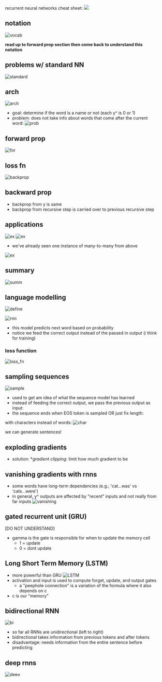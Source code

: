 recurrent neural networks
cheat sheet: ![](https://stanford.edu/~shervine/teaching/cs-230/cheatsheet-recurrent-neural-networks)

## notation

![vocab](https://i.gyazo.com/4dec741ef8e9444393f3194e96345c57.png)

**read up to forward prop section then come back to understand this notation**



## problems w/ standard NN

![standard](https://i.gyazo.com/65baa17c4a607e289981f40d32d797e8.png)

## arch

![arch](https://i.gyazo.com/127ac2b027b106244bb8fe0379129909.png)
  - goal: determine if the word is a name or not (each y^ is 0 or 1)
  - problem: does not take info about words that come after the current word:
  ![prob](https://i.gyazo.com/1f90fe1ce486d4112a7c8f24444f3d9a.png)

## forward prop

![for](https://i.gyazo.com/a3d2ad4306df77bd6896f10c8ab46dd3.png)

## loss fn

![backprop](https://i.gyazo.com/31587b1be009d3f4a68078f4104db721.png)

## backward prop
  - backprop from y is same
  - backprop from recursive step is carried over to previous recursive step
  
## applications
![ex](https://i.gyazo.com/7ca33465cf1713d9093307c6e364ede6.png)
![ex](https://i.gyazo.com/9a2e9f68013d68c19ad556fa67d6c287.png)
  - we've already seen one instance of many-to-many from above

![ex](https://i.gyazo.com/cff96ed05411faf262d18ae4da93d912.png)

## summary

![summ](https://i.gyazo.com/363f5b8368f2b90c9a10a2f9af3283d5.png)

## language modelling

![define](https://i.gyazo.com/f9e99ffd4eaab63cbc049550fcea073d.png)

![rnn](https://i.gyazo.com/3cf46390b0c7693a6949d51a1406db7b.png)
  - this model predicts next word based on probability 
  - notice we feed the correct output instead of the passed in output (i think for training)
  
### loss function

![loss_fn](https://i.gyazo.com/3d3d7982759f29614b8552d53344074b.png)

## sampling sequences
![sample](https://i.gyazo.com/7dc6964cd9a9c37192be98240f2da236.png)
  - used to get am idea of what the sequence model has learned
  - instead of feeding the correct output, we pass the previous output as input:
  - the sequence ends when EOS token is sampled OR just fix length:

with characters instead of words:
![char](https://i.gyazo.com/19845462328eb6bfaaaeef4066007eb2.png)

we can generate sentences!
  
## exploding gradients
  - solution: **gradient clipping*: limit how much gradient to be

## vanishing gradients with rnns
  - some words have long-term dependencies (e.g.; 'cat...was' vs 'cats...were')
  - in general, y^ outputs are affected by "recent" inputs and not really from far inputs
  ![vanishing](https://i.gyazo.com/529ef9d3d76adc668abc2a41bea3aa51.png)
  
## gated recurrent unit (GRU)
[DO NOT UNDERSTAND]
  - gamma is the gate is responsible for when to update the memory cell
    - 1 = update
    - 0 = dont update
  
## Long Short Term Memory (LSTM)
  - more powerful than GRU
![LSTM](https://i.gyazo.com/b9f9c9ab2966d32ad7d5a1206ccdac90.png)
  - activation and input is used to compute forget, update, and output gates
    - a "peephole connection" is a variation of the formula where it also depends on c<t-1>
  - c is our "memory"
  
## bidirectional RNN
![bi](https://i.gyazo.com/d500044c00d3192c6b097a0e63c54552.png)
  - so far all RNNs are unidirectional (left to right)
  - bidirectional takes information from previous tokens and after tokens
  - disadvantage: needs information from the entire sentence before predicting
  
## deep rnns
![deeo](https://i.gyazo.com/41601051c7d55314d337d8bed154d4c7.png)
